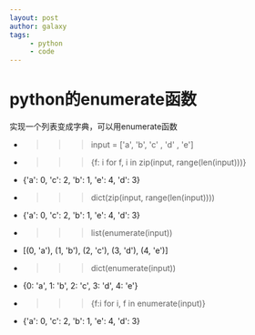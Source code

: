```yaml
---
layout: post
author: galaxy
tags:
     - python
     - code
---
```


# python的enumerate函数

实现一个列表变成字典，可以用enumerate函数

- >>>input = ['a', 'b', 'c' , 'd' , 'e']
- >>> {f: i for f, i in zip(input, range(len(input)))}
- {'a': 0, 'c': 2, 'b': 1, 'e': 4, 'd': 3}
- >>> dict(zip(input, range(len(input))))
- {'a': 0, 'c': 2, 'b': 1, 'e': 4, 'd': 3}
- >>> list(enumerate(input))
- [(0, 'a'), (1, 'b'), (2, 'c'), (3, 'd'), (4, 'e')]
- >>> dict(enumerate(input))
- {0: 'a', 1: 'b', 2: 'c', 3: 'd', 4: 'e'}
- >>> {f:i for i, f in enumerate(input)}
- {'a': 0, 'c': 2, 'b': 1, 'e': 4, 'd': 3}
